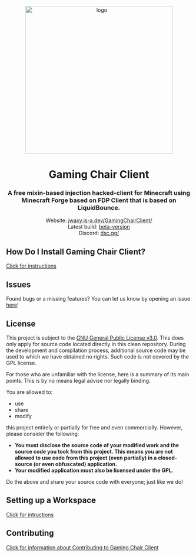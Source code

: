 <div align="center">
<img src="https://i.ibb.co/JxVwKFZ/icon.png" alt="logo" width="400" height="400">
<h1>Gaming Chair Client</h1>
<h3>A free mixin-based injection hacked-client for Minecraft using Minecraft Forge based on FDP Client that is based on LiquidBounce.</h3>
Website: <a href="https://jwaxy.is-a.dev/GamingChairClient">jwaxy.is-a.dev/GamingChairClient/</a><br>
Latest build: <a href="https://nightly.link/jwaxy/GamingChairClient/workflows/build/main/GamingChairClient.zip">beta-version</a><br>
Discord: <a href="https://dsc.gg">dsc.gg/</a><br>
</div>

## How Do I Install Gaming Chair Client?
[Click for instructions](docs/INSTALLING.md)

## Issues
Found bugs or a missing features? You can let us know by opening an issue [here](https://github.com/jwaxy/GamingChairClient/issues)!

## License
This project is subject to the [GNU General Public License v3.0](LICENSE). This does only apply for source code located directly in this clean repository. During the development and compilation process, additional source code may be used to which we have obtained no rights. Such code is not covered by the GPL license.

For those who are unfamiliar with the license, here is a summary of its main points. This is by no means legal advise nor legally binding.

You are allowed to:
- use
- share
- modify

this project entirely or partially for free and even commercially. However, please consider the following:

- **You must disclose the source code of your modified work and the source code you took from this project. This means you are not allowed to use code from this project (even partially) in a closed-source (or even obfuscated) application.**
- **Your modified application must also be licensed under the GPL.**

Do the above and share your source code with everyone; just like we do!

## Setting up a Workspace
[Click for intructions](docs/WORKSPACE.md)

## Contributing
[Click for information about Contributing to Gaming Chair Client](docs/NOTECONTRUBTIONS.md)
